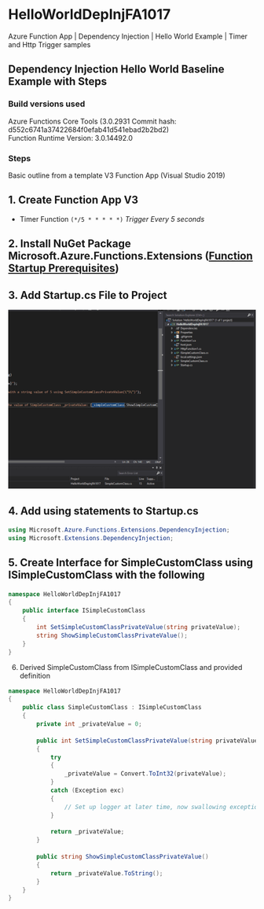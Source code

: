 # HelloWorldDepInjFA1017
Azure Function App | Dependency Injection | Hello World Example | Timer and Http Trigger samples

## Dependency Injection Hello World Baseline Example with Steps

### Build versions used

Azure Functions Core Tools (3.0.2931 Commit hash: d552c6741a37422684f0efab41d541ebad2b2bd2)  
Function Runtime Version: 3.0.14492.0

### Steps

Basic outline from a template V3 Function App (Visual Studio 2019)

## 1. Create Function App V3

   - Timer Function ```(*/5 * * * * *)``` *Trigger Every 5 seconds*

## 2. Install NuGet Package **Microsoft.Azure.Functions.Extensions** ([Function Startup Prerequisites](https://docs.microsoft.com/bs-latn-ba/azure/azure-functions/functions-dotnet-dependency-injection#prerequisites))

## 3. Add Startup.cs File to Project
![Add Startup.cs](https://github.com/Rocco5689/HelloWorldDepInjFA1017/blob/DepInjClassInstCheck1017/AddStartup.gif)

## 4. Add using statements to Startup.cs

``` C#
using Microsoft.Azure.Functions.Extensions.DependencyInjection;
using Microsoft.Extensions.DependencyInjection;
```

## 5. Create Interface for SimpleCustomClass using ISimpleCustomClass with the following

``` C#
namespace HelloWorldDepInjFA1017
{
    public interface ISimpleCustomClass
    {
        int SetSimpleCustomClassPrivateValue(string privateValue);
        string ShowSimpleCustomClassPrivateValue();
    }
}
```

6. Derived SimpleCustomClass from ISimpleCustomClass and provided definition

``` C#
namespace HelloWorldDepInjFA1017
{
    public class SimpleCustomClass : ISimpleCustomClass
    {
        private int _privateValue = 0;

        public int SetSimpleCustomClassPrivateValue(string privateValue)
        {
            try
            {
                _privateValue = Convert.ToInt32(privateValue);
            }
            catch (Exception exc)
            {
                // Set up logger at later time, now swallowing exception for now
            }

            return _privateValue;            
        }

        public string ShowSimpleCustomClassPrivateValue()
        {
            return _privateValue.ToString();
        }
    }
}
```

